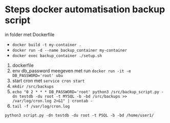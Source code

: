 # Steps docker automatisation backup script
in folder met Dockerfile
- `docker build -t my-container .`
- `docker run -d --name backup_container my-container`
- `docker exec backup_container ./setup.sh`



1. dockerfile
2. env db_password meegeven met run `docker run -it -e DB_PASSWORD='root' ubu`
3. start cron met `service cron start`
4. `mkdir /src/backups`
5. `echo "0 2 * * * DB_PASSWORD='root' python3 /src/backup_script.py -dn testdb -du root -t MYSQL -b -bd /src/backups >> /var/log/cron.log 2>&1" | crontab -`
6. `tail -f /var/log/cron.log`



`python3 script.py -dn testdb -du root -t PSQL -b -bd /home/user1/`